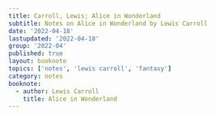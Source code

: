```yaml
---
title: Carroll, Lewis; Alice in Wonderland
subtitle: Notes on Alice in Wonderland by Lewis Carroll
date: '2022-04-18'
lastupdated: '2022-04-18'
group: '2022-04'
published: true
layout: booknote
topics: ['notes', 'lewis carroll', 'fantasy']
category: notes
booknote:
  - author: Lewis Carroll 
    title: Alice in Wonderland
---
```

